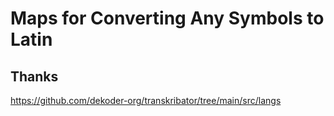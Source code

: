 # Maps for Converting Any Symbols to Latin

## Thanks

<https://github.com/dekoder-org/transkribator/tree/main/src/langs>
